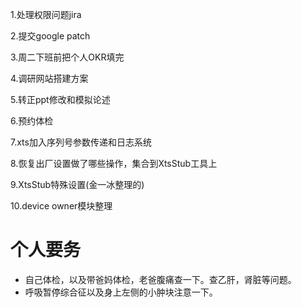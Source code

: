 1.处理权限问题jira  

2.提交google patch

3.周二下班前把个人OKR填完

4.调研网站搭建方案

5.转正ppt修改和模拟论述

6.预约体检

7.xts加入序列号参数传递和日志系统

8.恢复出厂设置做了哪些操作，集合到XtsStub工具上

9.XtsStub特殊设置(金一冰整理的)

10.device owner模块整理

# 个人要务
- 自己体检，以及带爸妈体检，老爸腹痛查一下。查乙肝，肾脏等问题。
- 呼吸暂停综合征以及身上左侧的小肿块注意一下。



